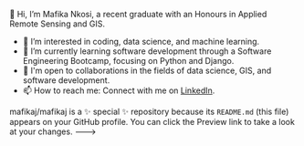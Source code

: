👋 Hi, I’m Mafika Nkosi, a recent graduate with an Honours in Applied Remote Sensing and GIS.

- 👀 I’m interested in coding, data science, and machine learning.
- 🌱 I’m currently learning software development through a Software Engineering Bootcamp, focusing on Python and Django.
- 💼 I'm open to collaborations in the fields of data science, GIS, and software development.
- 📫 How to reach me: Connect with me on [LinkedIn](https://www.linkedin.com/in/mafika-nkosi-b24052155).

mafikaj/mafikaj is a ✨ special ✨ repository because its `README.md` (this file) appears on your GitHub profile.
You can click the Preview link to take a look at your changes.
--->
